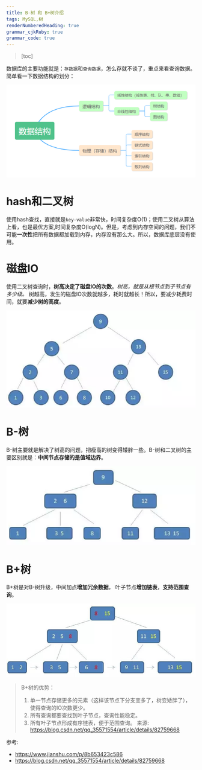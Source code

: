 ```yaml
---
title: B-树 和 B+树介绍
tags: MySQL,树
renderNumberedHeading: true
grammar_cjkRuby: true
grammar_code: true
---
```


> [toc]

数据库的主要功能就是：`存数据`和`查询数据`，怎么存就不谈了，重点来看查询数据。
简单看一下数据结构的划分：

![数据结构](./images/1577675887270.png)

# hash和二叉树
使用hash查找，直接就是`key-value`非常快，时间复杂度O(1)；使用二叉树从算法上看，也是最优方案,时间复杂度O(logN)。但是，考虑到内存空间的问题，我们不可能**一次性**把所有数据都加载到内存，内存没有那么大。所以，数据库底层没有使用。
# 磁盘IO
使用二叉树查询时，**树高决定了磁盘IO的次数**。*树高，就是从根节点到子节点有多少级。* 树越高，发生的磁盘IO次数就越多，耗时就越长！所以，要减少耗费时间，就要**减少树的高度**。

![二叉树](./images/1577683129586.png)

# B-树
B-树主要就是解决了树高的问题，把瘦高的树变得矮胖一些。B-树和二叉树的主要区别就是：**中间节点存储的是值域边界**。

![B-树](./images/1577683539443.png)

# B+树
B+树是对B-树升级，中间加点**增加冗余数据**， 叶子节点**增加链表**，**支持范围查询**。

![B+树](./images/1577692403359.png)

>B+树的优势：
>1. 单一节点存储更多的元素（这样该节点下分支变多了，树变矮胖了），使得查询的IO次数更少。
>2. 所有查询都要查找到叶子节点，查询性能稳定。
>3. 所有叶子节点形成有序链表，便于范围查询。
>来源: https://blog.csdn.net/qq_35571554/article/details/82759668



参考:
- https://www.jianshu.com/p/8b653423c586
- https://blog.csdn.net/qq_35571554/article/details/82759668